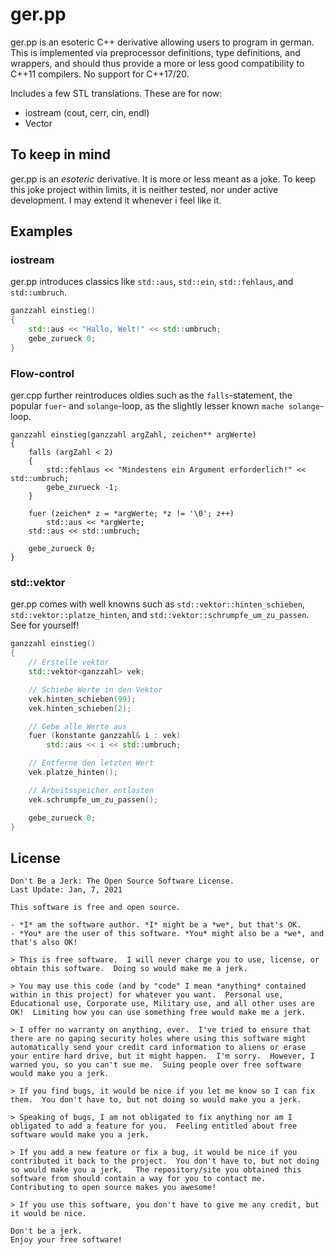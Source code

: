 # ger.pp
ger.pp is an esoteric C++ derivative allowing users to program in german.  
This is implemented via preprocessor definitions, type definitions, and wrappers, and should thus provide a more or less good compatibility to C++11 compilers. No support for C++17/20.  

Includes a few STL translations.
These are for now:
- iostream (cout, cerr, cin, endl)
- Vector

## To keep in mind
ger.pp is an *esoteric* derivative. It is more or less meant as a joke.
To keep this joke project within limits, it is neither tested, nor under active development. I may extend it whenever i feel like it.

## Examples
### iostream
ger.pp introduces classics like `std::aus`, `std::ein`, `std::fehlaus`, and `std::umbruch`.
```cpp
ganzzahl einstieg()
{
    std::aus << "Hallo, Welt!" << std::umbruch;
    gebe_zurueck 0;
}
```

### Flow-control
ger.cpp further reintroduces oldies such as the `falls`-statement, the popular `fuer`- and `solange`-loop, as the slightly lesser known `mache solange`-loop.
```
ganzzahl einstieg(ganzzahl argZahl, zeichen** argWerte)
{
    falls (argZahl < 2)
    {
        std::fehlaus << "Mindestens ein Argument erforderlich!" << std::umbruch;
        gebe_zurueck -1;
    }

    fuer (zeichen* z = *argWerte; *z != '\0'; z++)
        std::aus << *argWerte;
    std::aus << std::umbruch;

    gebe_zurueck 0;
}
```

### std::vektor
ger.pp comes with well knowns such as `std::vektor::hinten_schieben`, `std::vektor::platze_hinten`, and `std::vektor::schrumpfe_um_zu_passen`.  
See for yourself!
```cpp
ganzzahl einstieg()
{
    // Erstelle vektor
    std::vektor<ganzzahl> vek;

    // Schiebe Werte in den Vektor
    vek.hinten_schieben(99);
    vek.hinten_schieben(2);

    // Gebe alle Werte aus
    fuer (konstante ganzzahl& i : vek)
        std::aus << i << std::umbruch;

    // Entferne den letzten Wert
    vek.platze_hinten();

    // Arbeitsspeicher entlasten
    vek.schrumpfe_um_zu_passen();

    gebe_zurueck 0;
}
```

## License
```
Don't Be a Jerk: The Open Source Software License.
Last Update: Jan, 7, 2021

This software is free and open source.

- *I* am the software author. *I* might be a *we*, but that's OK.
- *You* are the user of this software. *You* might also be a *we*, and that's also OK!

> This is free software.  I will never charge you to use, license, or obtain this software.  Doing so would make me a jerk.

> You may use this code (and by "code" I mean *anything* contained within in this project) for whatever you want.  Personal use, Educational use, Corporate use, Military use, and all other uses are OK!  Limiting how you can use something free would make me a jerk.

> I offer no warranty on anything, ever.  I've tried to ensure that there are no gaping security holes where using this software might automatically send your credit card information to aliens or erase your entire hard drive, but it might happen.  I'm sorry.  However, I warned you, so you can't sue me.  Suing people over free software would make you a jerk.

> If you find bugs, it would be nice if you let me know so I can fix them.  You don't have to, but not doing so would make you a jerk.

> Speaking of bugs, I am not obligated to fix anything nor am I obligated to add a feature for you.  Feeling entitled about free software would make you a jerk.

> If you add a new feature or fix a bug, it would be nice if you contributed it back to the project.  You don't have to, but not doing so would make you a jerk.   The repository/site you obtained this software from should contain a way for you to contact me.  Contributing to open source makes you awesome!

> If you use this software, you don't have to give me any credit, but it would be nice.

Don't be a jerk.
Enjoy your free software!
```
